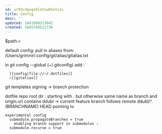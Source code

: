 ```yaml
---
id: xr93cdqoqz6le5cw65otu1i
title: Config
desc: ''
updated: 1681990323042
created: 1665768522736
---
```

$path:=

default config:
pull in aliases from:
/Users/grimnir/.config/git/alias/gitalias.txt

in git config --global (~/.gitconfig)
add :
```mermaid
  [[config|file://~/.dotfiles]]
  ~[[gitalias]]
```


git templates signing
-> branch protection


dotfile repo
  root dir : starting with .
    but otherwise same name as branch
    and origin.url contains ddubl
    -> current feature branch follows remote ddubl/^.(BRANCHNAME)
    HEAD pointing to

    experimental config
      submodule.propagateBranches = true
        enabling branch support in submodules :
      submodule.recurse = true